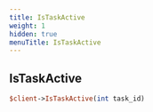 ```yaml
---
title: IsTaskActive
weight: 1
hidden: true
menuTitle: IsTaskActive
---
```

## IsTaskActive
```perl
$client->IsTaskActive(int task_id)
```
